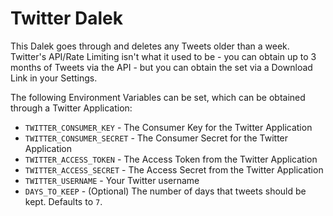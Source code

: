 # Twitter Dalek

This Dalek goes through and deletes any Tweets older than a week. Twitter's API/Rate Limiting isn't what it used to be - you can obtain up to 3 months of Tweets via the API - but you can obtain the set via a Download Link in your Settings.

The following Environment Variables can be set, which can be obtained through a Twitter Application:

* `TWITTER_CONSUMER_KEY` - The Consumer Key for the Twitter Application
* `TWITTER_CONSUMER_SECRET` - The Consumer Secret for the Twitter Application
* `TWITTER_ACCESS_TOKEN` - The Access Token from the Twitter Application
* `TWITTER_ACCESS_SECRET` - The Access Secret from the Twitter Application
* `TWITTER_USERNAME` - Your Twitter username
* `DAYS_TO_KEEP` - (Optional) The number of days that tweets should be kept. Defaults to `7`.
